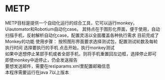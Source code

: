 METP
====

METP目标是提供一个自动化运行的综合工具，它可以运行monkey，Uiautomator和Robotium自动化case。
其特点在于图形化界面，便于使用，自动扫描手机，反射解析自动化case，配置灵活以全面覆盖各种执行需求 
目前完成了Monkey的功能 
使用步骤：
按照图形界面要求选择测试包，配置测试轮数及每轮执行时间 
选择要执行的手机 
点击开始，执行monkey测试  
如果中途想停止某部手机或者全部手机，则将手机重置回左边框，选择停止即可 
即使monkey中途停止，仍会发送报告  
要想发送邮件，需要在res\params.xml里配置邮箱信息  
本程序需要运行在java 7以上版本

